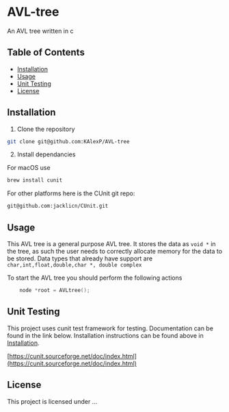 # AVL-tree

An AVL tree written in c

## Table of Contents 
- [Installation](#installation)
- [Usage](#usage)
- [Unit Testing](#unit-testing)
- [License](#license)

## Installation

1. Clone the repository 

```bash 
git clone git@github.com:KAlexP/AVL-tree
```

2. Install dependancies

For macOS use

```bash
brew install cunit
```

For other platforms here is the CUnit git repo:

```bash
git@github.com:jacklicn/CUnit.git
```

## Usage 

This AVL tree is a general purpose AVL tree. It stores the data as `void *`	in 
the tree, as such the user needs to correctly allocate memory for the data 
to be stored. Data types that already have support are `char,int,float,double,char *, double complex`

To start the AVL tree you should perform the following actions

```c 
	node *root = AVLtree();
```

## Unit Testing

This project uses cunit test framework for testing. Documentation can be found 
in the link below. Installation instructions can be found above in [Installation](#installation).

[https://cunit.sourceforge.net/doc/index.html](https://cunit.sourceforge.net/doc/index.html)

## License
This project is licensed under ...
